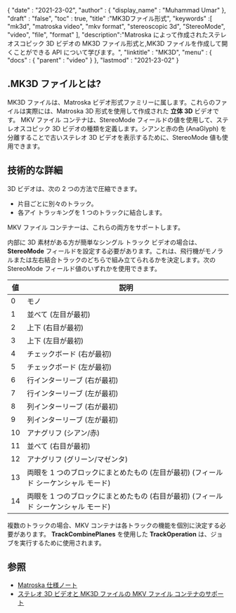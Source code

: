 {
  "date" : "2021-23-02",
  "author" : {
    "display_name" : "Muhammad Umar"
},
  "draft" : "false",
  "toc" : true,
  "title" :"MK3Dファイル形式",
  "keywords" :[ "mk3d", "matroska video", "mkv format", "stereoscopic 3d", "StereoMode", "video", "file", "format" ],
  "description":"Matroska によって作成されたステレオスコピック 3D ビデオの MK3D ファイル形式と,MK3D ファイルを作成して開くことができる API について学びます。",
  "linktitle" : "MK3D",
  "menu" : {
    "docs" : {
      "parent" : "video"
}
},
  "lastmod" : "2021-23-02"
}

## .MK3D ファイルとは? ##

MK3D ファイルは、Matroska ビデオ形式ファミリーに属します。これらのファイルは実際には、Matroska 3D 形式を使用して作成された **立体 3D** ビデオです。 MKV ファイル コンテナは、StereoMode フィールドの値を使用して、ステレオスコピック 3D ビデオの種類を定義します。シアンと赤の色 (AnaGlyph) を分離することで古いステレオ 3D ビデオを表示するために、StereoMode 値も使用できます。

## 技術的な詳細 ##
3D ビデオは、次の 2 つの方法で圧縮できます。

- 片目ごとに別々のトラック。
- 各アイ トラッキングを 1 つのトラックに結合します。

MKV ファイル コンテナーは、これらの両方をサポートします。

内部に 3D 素材がある方が簡単なシングル トラック ビデオの場合は、**StereoMode** フィールドを設定する必要があります。これは、飛行機がモノラルまたは左右結合トラックのどちらで組み立てられるかを決定します。次の StereoMode フィールド値のいずれかを使用できます。

|値 |説明 |
|---|---|
|0|モノ|
|1|並べて (左目が最初)|
|2|上下 (右目が最初)|
|3|上下 (左目が最初)|
|4|チェックボード (右が最初)|
|5|チェックボード (左が最初)|
|6|行インターリーブ (右が最初)|
|7|行インターリーブ (左が最初)|
|8|列インターリーブ (右が最初)|
|9|列インターリーブ (左が最初)|
|10|アナグリフ (シアン/赤)|
|11|並べて (右目が最初)|
|12|アナグリフ (グリーン/マゼンタ)|
|13|両眼を 1 つのブロックにまとめたもの (左目が最初) (フィールド シーケンシャル モード)|
|14|両眼を 1 つのブロックにまとめたもの (右目が最初) (フィールド シーケンシャル モード)|

複数のトラックの場合、MKV コンテナは各トラックの機能を個別に決定する必要があります。 **TrackCombinePlanes** を使用した **TrackOperation** は、ジョブを実行するために使用されます。


## 参照 ##

- [Matroska 仕様ノート](https://www.matroska.org/technical/notes.html)
- [ステレオ 3D ビデオと MK3D ファイルの MKV ファイル コンテナのサポート](https://3dvision-blog.com/5520-mkv-file-container-support-for-stereo-3d-video-and-the-mk3d-files/)

